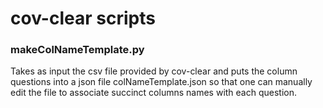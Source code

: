 # cov-clear scripts

### makeColNameTemplate.py

Takes as input the csv file provided by cov-clear and puts the
column questions into a json file colNameTemplate.json so that
one can manually edit the file to associate succinct columns names
with each question.

